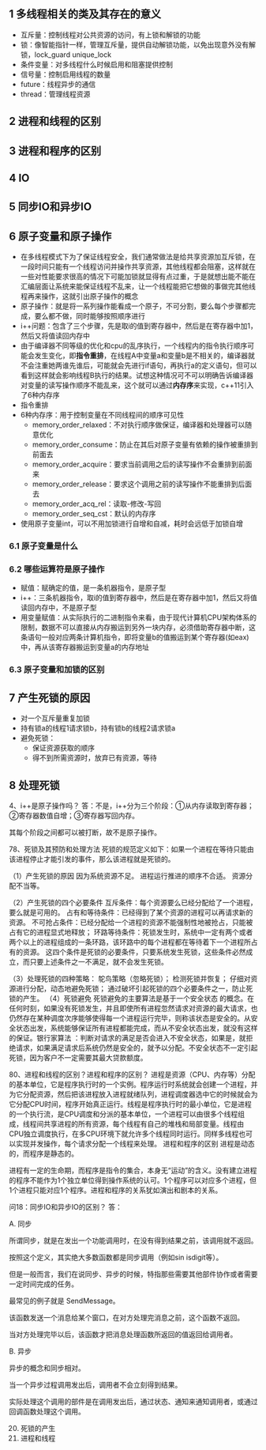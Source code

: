 ## 1 多线程相关的类及其存在的意义
- 互斥量：控制线程对公共资源的访问，有上锁和解锁的功能
- 锁：像智能指针一样，管理互斥量，提供自动解锁功能，以免出现意外没有解锁，lock_guard unique_lock
- 条件变量：对多线程什么时候启用和阻塞提供控制
- 信号量：控制启用线程的数量
- future：线程异步的通信
- thread：管理线程资源

## 2 进程和线程的区别

## 3 进程和程序的区别

## 4 IO

## 5 同步IO和异步IO

## 6 原子变量和原子操作
- 在多线程模式下为了保证线程安全，我们通常做法是给共享资源加互斥锁，在一段时间只能有一个线程访问并操作共享资源，其他线程都会阻塞，这样就在一些对性能要求很高的情况下可能加锁就显得有点过重，于是就想出能不能在汇编层面让系统来能保证线程不乱来，让一个线程能把它想做的事做完其他线程再来操作，这就引出原子操作的概念
- 原子操作：就是将一系列操作能看成一个原子，不可分割，要么每个步骤都完成，要么都不做，同时能够按照顺序进行
- i++问题：包含了三个步骤，先是取i的值到寄存器中，然后是在寄存器中加1，然后又将值读回内存中
- 由于编译器不同等级的优化和cpu的乱序执行，一个线程内的指令执行顺序可能会发生变化，即**指令重排**，在线程A中变量a和变量b是不相关的，编译器就不会注重她两谁先谁后，可能就会先进行if语句，再执行a的定义语句，但可以看到这样就会影响线程B执行的结果。试想这种情况可不可以明确告诉编译器对变量的读写操作顺序不能乱来，这个就可以通过**内存序**来实现，c++11引入了6种内存序
- 指令重排
- 6种内存序：用于控制变量在不同线程间的顺序可见性
  - memory_order_relaxed：不对执行顺序做保证，编译器和处理器可以随意优化
  - memory_order_consume：防止在其后对原子变量有依赖的操作被重排到前面去
  - memory_order_acquire：要求当前调用之后的读写操作不会重排到前面来
  - memory_order_release：要求这个调用之前的读写操作不能重排到后面去
  - memory_order_acq_rel：读取-修改-写回
  - memory_order_seq_cst：默认的内存序
- 使用原子变量int，可以不用加锁进行自增和自减，耗时会远低于加锁自增
### 6.1 原子变量是什么
### 6.2 哪些运算符是原子操作
- 赋值：赋确定的值，是一条机器指令，是原子型
- i++：三条机器指令，取i的值到寄存器中，然后是在寄存器中加1，然后又将值读回内存中，不是原子型
- 用变量赋值：从实际执行的二进制指令来看，由于现代计算机CPU架构体系的限制，数据不可以直接从内存搬运到另外一块内存，必须借助寄存器中断，这条语句一般对应两条计算机指令，即将变量b的值搬运到某个寄存器(如eax)中，再从该寄存器搬运到变量a的内存地址
### 6.3 原子变量和加锁的区别

## 7 产生死锁的原因
- 对一个互斥量重复加锁
- 持有锁a的线程1请求锁b，持有锁b的线程2请求锁a
- 避免死锁：
  - 保证资源获取的顺序
  - 得不到所需资源时，放弃已有资源，等待

## 8 处理死锁



4、i++是原子操作吗？
答：不是，i++分为三个阶段：①从内存读取到寄存器；②寄存器数值自增；③寄存器写回内存。

其每个阶段之间都可以被打断，故不是原子操作。

78、死锁及其预防和处理方法
死锁的规范定义如下：如果一个进程在等待只能由该进程停止才能引发的事件，那么该进程就是死锁的。

（1）产生死锁的原因
因为系统资源不足。
进程运行推进的顺序不合适。
资源分配不当等。

（2）产生死锁的四个必要条件
互斥条件：每个资源要么已经分配给了一个进程，要么就是可用的。
占有和等待条件：已经得到了某个资源的进程可以再请求新的资源。
不可抢占条件：已经分配给一个进程的资源不能强制性地被抢占，只能被占有它的进程显式地释放；
环路等待条件：死锁发生时，系统中一定有两个或者两个以上的进程组成的一条环路，该环路中的每个进程都在等待着下一个进程所占有的资源。
这四个条件是死锁的必要条件，只要系统发生死锁，这些条件必然成立，而只要上述条件之一不满足，就不会发生死锁。

（3）处理死锁的四种策略：
鸵鸟策略（忽略死锁）；
检测死锁并恢复；
仔细对资源进行分配，动态地避免死锁；
通过破坏引起死锁的四个必要条件之一，防止死锁的产生。
（4）死锁避免
死锁避免的主要算法是基于一个安全状态 的概念。在任何时刻，如果没有死锁发生，并且即使所有进程忽然请求对资源的最大请求，也仍然存在某种调度次序能够使得每一个进程运行完毕，则称该状态是安全的。从安全状态出发，系统能够保证所有进程都能完成，而从不安全状态出发，就没有这样的保证。银行家算法 ：判断对请求的满足是否会进入不安全状态，如果是，就拒绝请求，如果满足请求后系统仍然是安全的，就予以分配。不安全状态不一定引起死锁，因为客户不一定需要其最大贷款额度。


80、进程和线程的区别？进程和程序的区别？
进程是资源（CPU、内存等）分配的基本单位，它是程序执行时的一个实例。程序运行时系统就会创建一个进程，并为它分配资源，然后把该进程放入进程就绪队列，进程调度器选中它的时候就会为它分配CPU时间，程序开始真正运行。线程是程序执行时的最小单位，它是进程的一个执行流，是CPU调度和分派的基本单位，一个进程可以由很多个线程组成，线程间共享进程的所有资源，每个线程有自己的堆栈和局部变量。线程由CPU独立调度执行，在多CPU环境下就允许多个线程同时运行。同样多线程也可以实现并发操作，每个请求分配一个线程来处理。
进程和程序的区别
进程是动态的，而程序是静态的。

进程有一定的生命期，而程序是指令的集合，本身无“运动”的含义。没有建立进程的程序不能作为1个独立单位得到操作系统的认可。1个程序可以对应多个进程，但1个进程只能对应1个程序。进程和程序的关系犹如演出和剧本的关系。


问18：同步IO和异步IO的区别？
答：

A. 同步

所谓同步，就是在发出一个功能调用时，在没有得到结果之前，该调用就不返回。

按照这个定义，其实绝大多数函数都是同步调用（例如sin isdigit等）。

但是一般而言，我们在说同步、异步的时候，特指那些需要其他部件协作或者需要一定时间完成的任务。

最常见的例子就是 SendMessage。

该函数发送一个消息给某个窗口，在对方处理完消息之前，这个函数不返回。

当对方处理完毕以后，该函数才把消息处理函数所返回的值返回给调用者。

B. 异步

异步的概念和同步相对。

当一个异步过程调用发出后，调用者不会立刻得到结果。

实际处理这个调用的部件是在调用发出后，通过状态、通知来通知调用者，或通过回调函数处理这个调用。

20. 死锁的产生
21. 进程和线程